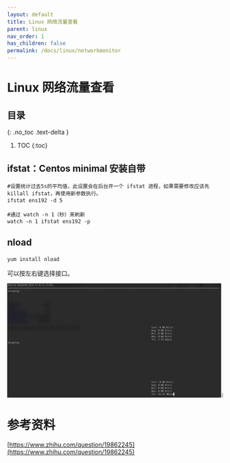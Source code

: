 ```yaml
---
layout: default
title: Linux 网络流量查看
parent: linux
nav_order: 1
has_children: false
permalink: /docs/linux/networkmonitor
---
```

# Linux 网络流量查看

## 目录
{: .no_toc .text-delta }

1. TOC
{:toc}

## ifstat：Centos minimal 安装自带

```shell
#设置统计过去5s的平均值，此设置会在后台开一个 ifstat 进程，如果需要修改应该先 killall ifstat，再使用新参数执行。
ifstat ens192 -d 5

#通过 watch -n 1（秒）来刷新
watch -n 1 ifstat ens192 -p
```



## nload

```bash
yum install nload
```

可以按左右键选择接口。

<img src="../../pics/image-20200706160134323.png" alt="image-20200706160134323" style="zoom:50%;" />



# 参考资料

[https://www.zhihu.com/question/19862245](https://www.zhihu.com/question/19862245)